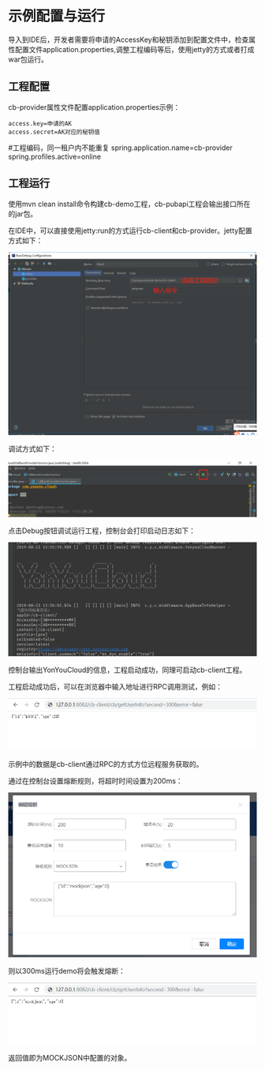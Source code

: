 # 示例配置与运行

导入到IDE后，开发者需要将申请的AccessKey和秘钥添加到配置文件中，检查属性配置文件application.properties,调整工程编码等后，使用jetty的方式或者打成war包运行。

## 工程配置

cb-provider属性文件配置application.properties示例：

	access.key=申请的AK
	access.secret=AK对应的秘钥值

  #工程编码，同一租户内不能重复
	spring.application.name=cb-provider
	spring.profiles.active=online

## 工程运行

使用mvn clean install命令构建cb-demo工程，cb-pubapi工程会输出接口所在的jar包。

在IDE中，可以直接使用jetty:run的方式运行cb-client和cb-provider。jetty配置方式如下：

![](images/jettyconfig.png)

调试方式如下：

![](images/debug.png)

点击Debug按钮调试运行工程，控制台会打印启动日志如下：

![](images/startconsole.png)

控制台输出YonYouCloud的信息，工程启动成功，同理可启动cb-client工程。

工程启动成功后，可以在浏览器中输入地址进行RPC调用测试，例如：

![](images/demo.png)

示例中的数据是cb-client通过RPC的方式方位远程服务获取的。

通过在控制台设置熔断规则，将超时时间设置为200ms：

![](images/cbConfig.png)

则以300ms运行demo将会触发熔断：

![](images/cb.png)

返回值即为MOCKJSON中配置的对象。
